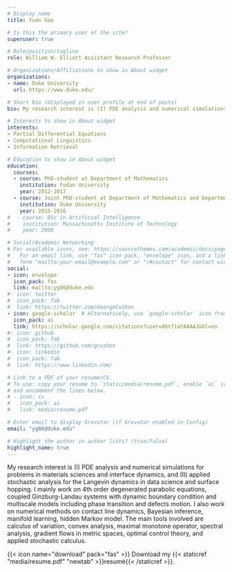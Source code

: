 ```yaml
---
# Display name
title: Yuan Gao

# Is this the primary user of the site?
superuser: true

# Role/position/tagline
role: William W. Elliott Assistant Research Professor

# Organizations/Affiliations to show in About widget
organizations:
- name: Duke University
  url: https://www.duke.edu/

# Short bio (displayed in user profile at end of posts)
bio: My research interest is (I) PDE analysis and numerical simulations for problems in materials sciences and interface dynamics, and (II) applied stochastic analysis for the Langevin dynamics in data science and surface hopping.

# Interests to show in About widget
interests:
- Partial Differential Equations
- Computational Linguistics
- Information Retrieval

# Education to show in About widget
education:
  courses:
  - course: PhD-student at Department of Mathematics
    institution: Fudan University
    year: 2012-2017
  - course: Joint PhD-student at Department of Mathematics and Department of Physics
    institution: Duke University
    year: 2015-2016
#  - course: BSc in Artificial Intelligence
#    institution: Massachusetts Institute of Technology
#    year: 2008

# Social/Academic Networking
# For available icons, see: https://sourcethemes.com/academic/docs/page-builder/#icons
#   For an email link, use "fas" icon pack, "envelope" icon, and a link in the
#   form "mailto:your-email@example.com" or "/#contact" for contact widget.
social:
- icon: envelope
  icon_pack: fas
  link: mailto:yg86@duke.edu
#- icon: twitter
#  icon_pack: fab
#  link: https://twitter.com/GeorgeCushen
- icon: google-scholar  # Alternatively, use `google-scholar` icon from `ai` icon pack
  icon_pack: ai
  link: https://scholar.google.com/citations?user=06tf1aYAAAAJ&hl=en
#- icon: github
#  icon_pack: fab
#  link: https://github.com/gcushen
#- icon: linkedin
#  icon_pack: fab
#  link: https://www.linkedin.com/

# Link to a PDF of your resume/CV.
# To use: copy your resume to `static/media/resume.pdf`, enable `ai` icons in `params.toml`, 
# and uncomment the lines below.
# - icon: cv
#   icon_pack: ai
#   link: media/resume.pdf

# Enter email to display Gravatar (if Gravatar enabled in Config)
email: "yg86@duke.edu"

# Highlight the author in author lists? (true/false)
highlight_name: true
---
```


My research interest is (I) PDE analysis and numerical simulations for problems in materials sciences and interface dynamics, and (II) applied stochastic analysis for the Langevin dynamics in data science and surface hopping. 
I mainly work on 4th order degenerated parabolic equations, coupled Ginzburg-Landau systems with dynamic boundary condition and multiscale models including phase transition and defects motion. I also work on numerical methods on contact line dynamics, Bayesian inference, manifold learning, hidden Markov model. The main tools involved are calculus of variation, convex analysis, maximal monotone operator, spectral analysis, gradient flows in metric spaces, optimal control theory, and applied stochastic calculus.


{{< icon name="download" pack="fas" >}} Download my {{< staticref "media/resume.pdf" "newtab" >}}resumé{{< /staticref >}}.
